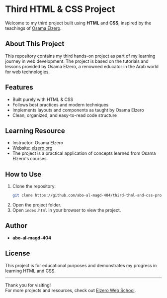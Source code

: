 # Third HTML & CSS Project

Welcome to my third project built using **HTML** and **CSS**, inspired by the teachings of [Osama Elzero](https://elzero.org/).

## About This Project

This repository contains my third hands-on project as part of my learning journey in web development. The project is based on the tutorials and lessons provided by Osama Elzero, a renowned educator in the Arab world for web technologies.

## Features

- Built purely with HTML & CSS
- Follows best practices and modern techniques
- Implements layouts and components as taught by Osama Elzero
- Clean, organized, and easy-to-read code structure

## Learning Resource

- Instructor: Osama Elzero
- Website: [elzero.org](https://elzero.org/)
- The project is a practical application of concepts learned from Osama Elzero's courses.

## How to Use

1. Clone the repository:
   ```bash
   git clone https://github.com/abo-al-magd-404/third-thml-and-css-project.git
   ```
2. Open the project folder.
3. Open `index.html` in your browser to view the project.

## Author

- **abo-al-magd-404**

## License

This project is for educational purposes and demonstrates my progress in learning HTML and CSS.

---

Thank you for visiting!  
For more projects and resources, check out [Elzero Web School](https://elzero.org/).
